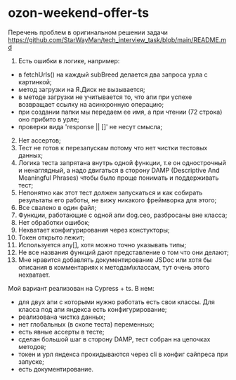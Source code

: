 # ozon-weekend-offer-ts

Перечень проблем в оригинальном решении задачи https://github.com/StarWayMan/tech_interview_task/blob/main/README.md

1. Есть ошибки в логике, например:

- в fetchUrls() на каждый subBreed делается два запроса урла с картинкой;
- метод загрузки на Я.Диск не вызывается;
- в методе загрузки не учитывается то, что апи при успехе возвращает ссылку на асинхронную операцию;
- при создании папки мы передаем ее имя, а при чтении (72 строка) оно прибито в урле;
- проверки вида 'response || []' не несут смысла;

2. Нет ассертов;
3. Тест не готов к перезапускам потому что нет чистки тестовых данных;
4. Логика теста запрятана внутрь одной функции, т.е он однострочный и ненаглядный, а надо двигаться в сторону DAMP (Descriptive And Meaningful Phrases) чтобы было проще понимать и поддерживать тест;
5. Непонятно как этот тест должен запускаться и как собирать результаты его работы, не вижу никакого фреймворка для этого;
6. Все свалено в один файл;
7. Функции, работающие с одной апи dog.ceo, разбросаны вне класса;
8. Нет обработки ошибок;
9. Нехватает конфигурирования через констукторы;
10. Токен открыто лежит;
11. Используется any[], хотя можно точно указывать типы;
12. Не все названия функций дают представление о том что они делают;
13. Мне нравится добавлять документирование JSDoc или хотя бы описания в комментариях к методам\классам, тут очень этого нехватает.

Мой вариант реализован на Cypress + ts. В нем:

- для двух апи с которыми нужно работать есть свои классы. Для класса под апи яндекса есть конфигурирование;
- реализована чистка данных;
- нет глобальных (в скопе теста) переменных;
- есть явные ассерты в тесте;
- сделан большой шаг в сторону DAMP, тест собран на цепочках методов;
- токен и урл яндекса прокидываются через cli в конфиг сайпреса при запуске;
- есть документирование.
